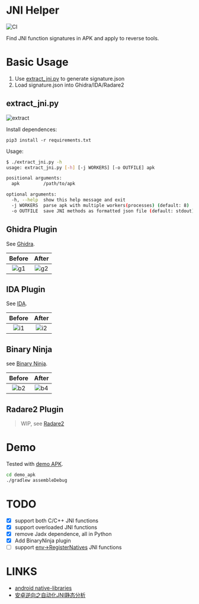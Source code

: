 JNI Helper
===

![CI](https://github.com/evilpan/jni_helper/workflows/CI/badge.svg)

Find JNI function signatures in APK and apply to reverse tools.

# Basic Usage

1. Use [extract_jni.py](./extract_jni.py) to generate signature.json
2. Load signature.json into Ghidra/IDA/Radare2

## extract_jni.py

![extract][extract]

Install dependences:
```
pip3 install -r requirements.txt
```

Usage:
```sh
$ ./extract_jni.py -h
usage: extract_jni.py [-h] [-j WORKERS] [-o OUTFILE] apk

positional arguments:
  apk         /path/to/apk

optional arguments:
  -h, --help  show this help message and exit
  -j WORKERS  parse apk with multiple workers(processes) (default: 8)
  -o OUTFILE  save JNI methods as formatted json file (default: stdout)
```

## Ghidra Plugin

See [Ghidra](./ghidra).

Before      |  After    
:----------:|:------------:
![g1][g1]   |  ![g2][g2]


## IDA Plugin

See [IDA](./ida).

Before      |  After    
:----------:|:------------:
![i1][i1]   |  ![i2][i2]

## Binary Ninja

see [Binary Ninja](./binaryninja).

Before      |  After    
:----------:|:------------:
![b2][b2]   |  ![b4][b4]

## Radare2 Plugin

> WIP, see [Radare2](./r2)

# Demo

Tested with [demo APK](demo_apk).

```sh
cd demo_apk
./gradlew assembleDebug
```

# TODO

- [x] support both C/C++ JNI functions
- [x] support overloaded JNI functions
- [x] remove Jadx dependence, all in Python
- [x] Add BinaryNinja plugin
- [ ] support [env->RegisterNatives][reg] JNI functions

# LINKS

- [android native-libraries][reg]
- [安卓逆向之自动化JNI静态分析][blog]

[blog]: https://evilpan.com/2020/10/07/jni-helper/
[reg]: https://developer.android.com/training/articles/perf-jni#native-libraries
[ayrx]: https://github.com/Ayrx/JNIAnalyzer
[dist]: https://github.com/evilpan/jni_helper/releases

[i1]: https://img-blog.csdnimg.cn/20201005164101129.png
[i2]: https://img-blog.csdnimg.cn/20201005164352403.png
[g1]: https://img-blog.csdnimg.cn/20201005152933443.png
[g2]: https://img-blog.csdnimg.cn/20201005153107550.png

[b1]: https://i-blog.csdnimg.cn/direct/1a68a50684ef4151a7c6b7442599f295.png
[b2]: https://i-blog.csdnimg.cn/direct/56fb96fdf46a42b8ad5a79367df0b78f.png
[b3]: https://i-blog.csdnimg.cn/direct/6de69105b83c4a9197cbad513ed4fe94.png
[b4]: https://i-blog.csdnimg.cn/direct/58a77ec9f9a54e86871b5325ab5f1333.png

[extract]: https://img-blog.csdnimg.cn/direct/b7dbfbe6b3744b56a6d66079db8ebbb8.png
